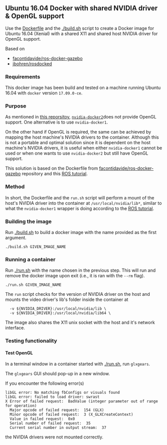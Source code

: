 ## Ubuntu 16.04 Docker with shared NVIDIA driver & OpenGL support

Use the [Dockerfile](./Dockerfile) and the [./build.sh](./build.sh) script to create a Docker image for Ubuntu 16.04 (Xenial) with a shared X11 and shared host NVIDIA driver for OpenGL support. 

Based on
* [facontidavide/ros-docker-gazebo](https://github.com/facontidavide/ros-docker-gazebo)
* [jbohren/rosdocked](https://github.com/jbohren/rosdocked)

### Requirements

This docker image has been build and tested on a machine running Ubuntu 16.04 with `docker` version `17.09.0-ce`.

### Purpose

As mentioned in [this reporsitoy](https://github.com/gandrein/docker_ros_kinetic_cuda9), [`nvidia-docker2`](https://github.com/NVIDIA/nvidia-docker/wiki/Installation-(version-2.0))does not provide OpenGL support. One alternative is to use `nvidia-docker1`. 

On the other hand if OpenGL is required, the same can be achieved by mapping the host machine's NVIDIA drivers to the container. Although this is not a portable and optimal solution since it is dependent on the host machine's NVIDIA drivers, it is useful when either `nvidia-docker1` cannot be used or when one wants to use `nvidia-docker2` but still have OpenGL support.

This solution is based on the Dockerfile from [facontidavide/ros-docker-gazebo](https://github.com/facontidavide/ros-docker-gazebo) repository and this [ROS tutorial](http://wiki.ros.org/docker/Tutorials/Hardware%20Acceleration).

### Method

In short, the Dockerfile and the `run.sh` script will perform a mount of the host's NVIDIA driver into the container at `/usr/local/nvidia/lib*`, similar to what the `nvidia-docker1` wrapper is doing according to the [ROS tutorial](http://wiki.ros.org/docker/Tutorials/Hardware%20Acceleration).

### Building the image

Run [./build.sh](./build.sh) to build a docker image with the name provided as the first argument.

```
./build.sh GIVEN_IMAGE_NAME
```

### Running a container

Run [./run.sh](./run.sh) with the name chosen in the previous step. This will run and remove the docker image upon exit (i.e., it is ran with the `--rm` flag).

```
./run.sh GIVEN_IMAGE_NAME
```

The `run` script checks for the version of NVIDIA driver on the host and mounts the video driver's lib's folder inside the container at
```
  -v ${NVIDIA_DRIVER}:/usr/local/nvidia/lib \
  -v ${NVIDIA_DRIVER}:/usr/local/nvidia/lib64 \
```

The image also shares the X11 unix socket with the host and it's network interface.

### Testing functionality

#### Test OpenGL

In a terminal window in a container started with [./run.sh](./run.sh), run `glxgears`. 

The `glxgears` GUI should pop-up in a new window. 

If you encounter the following error(s)
```
libGL error: No matching fbConfigs or visuals found
libGL error: failed to load driver: swrast
X Error of failed request:  BadValue (integer parameter out of range for operation)
  Major opcode of failed request:  154 (GLX)
  Minor opcode of failed request:  3 (X_GLXCreateContext)
  Value in failed request:  0x0
  Serial number of failed request:  35
  Current serial number in output stream:  37
```
the NVIDIA drivers were not mounted correctly.